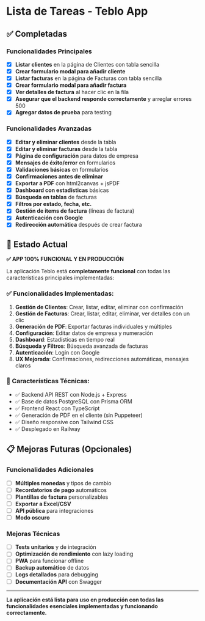 # Lista de Tareas - Teblo App

## ✅ Completadas

### Funcionalidades Principales
- [x] **Listar clientes** en la página de Clientes con tabla sencilla
- [x] **Crear formulario modal para añadir cliente**
- [x] **Listar facturas** en la página de Facturas con tabla sencilla
- [x] **Crear formulario modal para añadir factura**
- [x] **Ver detalles de factura** al hacer clic en la fila
- [x] **Asegurar que el backend responde correctamente** y arreglar errores 500
- [x] **Agregar datos de prueba** para testing

### Funcionalidades Avanzadas
- [x] **Editar y eliminar clientes** desde la tabla
- [x] **Editar y eliminar facturas** desde la tabla
- [x] **Página de configuración** para datos de empresa
- [x] **Mensajes de éxito/error** en formularios
- [x] **Validaciones básicas** en formularios
- [x] **Confirmaciones antes de eliminar**
- [x] **Exportar a PDF** con html2canvas + jsPDF
- [x] **Dashboard con estadísticas** básicas
- [x] **Búsqueda en tablas** de facturas
- [x] **Filtros por estado, fecha, etc.**
- [x] **Gestión de items de factura** (líneas de factura)
- [x] **Autenticación con Google**
- [x] **Redirección automática** después de crear factura

## 🎯 Estado Actual

**✅ APP 100% FUNCIONAL Y EN PRODUCCIÓN**

La aplicación Teblo está **completamente funcional** con todas las características principales implementadas:

### ✅ Funcionalidades Implementadas:
1. **Gestión de Clientes**: Crear, listar, editar, eliminar con confirmación
2. **Gestión de Facturas**: Crear, listar, editar, eliminar, ver detalles con un clic
3. **Generación de PDF**: Exportar facturas individuales y múltiples
4. **Configuración**: Editar datos de empresa y numeración
5. **Dashboard**: Estadísticas en tiempo real
6. **Búsqueda y Filtros**: Búsqueda avanzada de facturas
7. **Autenticación**: Login con Google
8. **UX Mejorada**: Confirmaciones, redirecciones automáticas, mensajes claros

### 🚀 Características Técnicas:
- ✅ Backend API REST con Node.js + Express
- ✅ Base de datos PostgreSQL con Prisma ORM
- ✅ Frontend React con TypeScript
- ✅ Generación de PDF en el cliente (sin Puppeteer)
- ✅ Diseño responsive con Tailwind CSS
- ✅ Desplegado en Railway

## 📋 Mejoras Futuras (Opcionales)

### Funcionalidades Adicionales
- [ ] **Múltiples monedas** y tipos de cambio
- [ ] **Recordatorios de pago** automáticos
- [ ] **Plantillas de factura** personalizables
- [ ] **Exportar a Excel/CSV**
- [ ] **API pública** para integraciones
- [ ] **Modo oscuro**

### Mejoras Técnicas
- [ ] **Tests unitarios** y de integración
- [ ] **Optimización de rendimiento** con lazy loading
- [ ] **PWA** para funcionar offline
- [ ] **Backup automático** de datos
- [ ] **Logs detallados** para debugging
- [ ] **Documentación API** con Swagger

---

**La aplicación está lista para uso en producción con todas las funcionalidades esenciales implementadas y funcionando correctamente.** 